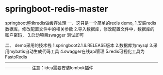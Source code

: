 # springboot-redis-master
springboot整合redis做缓存处理
一、这只是一个简单的redis demo,
  1.安装redis数据库，修改配置文件中的相关参数
  2.导入数据库，修改配置文件中，数据库的账户密码，
  3.启动项目swagger 测试即可
  
二、
   demo采用的技术栈
   1.springboot2.1.6.RELEASE版本
   2.数据库为mysql
   3.采用mybatis自动生成代码工具
   4.swagger在线api管理
   5.redis可视化工具为FastoRedis
——————————————————————————————————————————
注意：idea需要安装lombok插件
   
   
   
